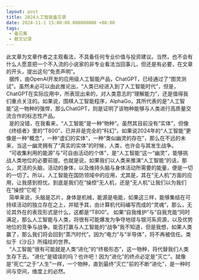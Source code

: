 ```yaml
---
layout: post
title: 2024人工智能备忘录
date: 2024-11-1 15:00:00.000000000 +08:00
tags: 
 - 备忘集
 - 散文记录
---
```

此文章为文章作者之主观看法，不具备任何专业价值与投资建议。当然，也不会有什么人愿意把一个不入流的小说家的非专业看法当回事儿，但还是有必要，在文章的开头，提出这句“免责声明”。<br>
 
据传，由OpenAI开发的应用级人工智能产品，ChatGPT，已经通过了“图灵测试”。虽然未必可以由此推论出，“人类已经进入到了人工智能时代”，但是，ChatGPT在实际应用中，所表现出来的，对人类意志的“理解能力”，还是值得我们重点关注的。如果说，围棋人工智能程序，AlphaGo，其所代表的是“人工智能”这一物种的强悍，那么ChatGPT，则是证明了该物种能够与人类进行高质量交流合作的标志性产品。<br>
 
是的没错，在我看来，“人工智能”是一种“物种”。虽然其目前没有“实体”，但像《终结者》里的“T800”，已并非是完全的“科幻”。如果说2024年的“人工智能”更像是一种“概念”，一种“虚幻的实体”，一种“类似幽灵的存在”，那么在不远的未来，当这一幽灵拥有了“真实的实体”的时候，人类，也许会与其发生战争。<br>
 
“可收集利用的能源”与“可自由活动的个体”，是“人工智能”这一“幽灵”，能够挑战人类地位的必要前提。也就是说，如果我们以人类来推演“人工智能”的话，那么，灵活的头脑，活动的身体，以及维持头脑与身体活动所需要的能量，便是一切的一切了。所以，人工智能在国防领域中的应用，尤其是，其在“无人机”方面的应用，让我感到担忧。到底是我们在“操控”无人机，还是“无人机”让我们以为我们在“操控”它呢？<br>
 
简单来说，头脑是芯片，身体是机械，能源是电能，如果这三样，能够集结在可持续活动的独立存在之上，并赋予其，由计算机代码编写而成的“灵魂”，那么，无论其外在的表现形式是什么，这都是“T800”。 如果“自我维护”与“自我充能”同时满足，那么人工智能与人类，将很有可能爆发为争夺地球与银河系资源，以及优势地位的竞争与战争。能否打赢与人工智能的“战争”我不知道，但是我想，如果人类赢了，那么我们将会回到“蒸汽时代”。因为“电力”与“半导体”，将不再被信任。类似于《沙丘》所描绘的世界。<br>
 
“人工智能”很有可能就是人类“进化”的“终极形态”，这一物种，将代替我们人类生存下去。“进化”是错误的吗？也许吧！因为“进化”的终点必定是“灭亡”。就像是“死亡”之于“人生”一样，一个物种，直到最终“灭亡”前的不断“进化”，是一种时间与空间，维度上的必然。



